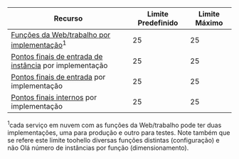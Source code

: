 | Recurso | Limite Predefinido | Limite Máximo |
| --- | --- | --- |
| [Funções da Web/trabalho por implementação](../articles/cloud-services/cloud-services-choose-me.md)<sup>1</sup> |25 |25 |
| [Pontos finais de entrada de instância](http://msdn.microsoft.com/library/gg557552.aspx#InstanceInputEndpoint) por implementação |25 |25 |
| [Pontos finais de entrada](http://msdn.microsoft.com/library/gg557552.aspx#InputEndpoint) por implementação |25 |25 |
| [Pontos finais internos](http://msdn.microsoft.com/library/gg557552.aspx#InternalEndpoint) por implementação |25 |25 |

<sup>1</sup>cada serviço em nuvem com as funções da Web/trabalho pode ter duas implementações, uma para produção e outro para testes. Note também que se refere este limite toohello diversas funções distintas (configuração) e não Olá número de instâncias por função (dimensionamento).

